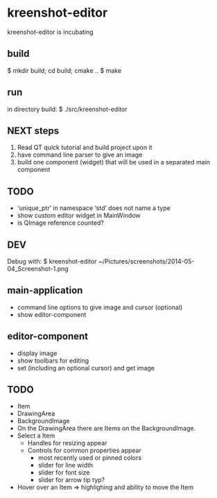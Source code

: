 kreenshot-editor
================

kreenshot-editor is incubating

build
-----
$ mkdir build; cd build; cmake ..
$ make

run
---
in directory build:
$ ./src/kreenshot-editor

NEXT steps
----------
1. Read QT quick tutorial and build project upon it
2. have command line parser to give an image
3. build one component (widget) that will be used in a separated main component

TODO
----
- ‘unique_ptr’ in namespace ‘std’ does not name a type
- show custom editor widget in MainWindow
- is QImage reference counted?

DEV
---
Debug with: $ kreenshot-editor ~/Pictures/screenshots/2014-05-04_Screenshot-1.png

main-application
----------------
- command line options to give image and cursor (optional)
- show editor-component

editor-component
----------------
- display image
- show toolbars for editing
- set (including an optional cursor) and get image

TODO
----
- Item
- DrawingArea
- BackgroundImage
- On the DrawingArea there are Items on the BackgroundImage.
- Select a Item
  - Handles for resizing appear
  - Controls for common properties appear
     - most recently used or pinned colors
     - slider for line width
     - slider for font size
     - slider for arrow tip typ?
- Hover over an Item => highlighing and ability to move the Item
